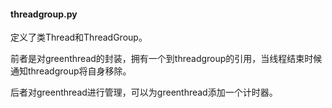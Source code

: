 #### threadgroup.py
定义了类Thread和ThreadGroup。

前者是对greenthread的封装，拥有一个到threadgroup的引用，当线程结束时候通知threadgroup将自身移除。

后者对greenthread进行管理，可以为greenthread添加一个计时器。
